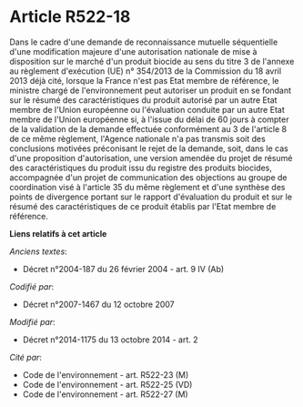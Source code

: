 # Article R522-18

Dans le cadre d'une demande de reconnaissance mutuelle séquentielle d'une modification majeure d'une autorisation nationale
de mise à disposition sur le marché d'un produit biocide au sens du titre 3 de l'annexe au règlement d'exécution (UE) n°
354/2013 de la Commission du 18 avril 2013 déjà cité, lorsque la France n'est pas Etat membre de référence, le ministre
chargé de l'environnement peut autoriser un produit en se fondant sur le résumé des caractéristiques du produit autorisé par
un autre Etat membre de l'Union européenne ou l'évaluation conduite par un autre Etat membre de l'Union européenne si, à
l'issue du délai de 60 jours à compter de la validation de la demande effectuée conformément au 3 de l'article 8 de ce même
règlement, l'Agence nationale n'a pas transmis soit des conclusions motivées préconisant le rejet de la demande, soit, dans
le cas d'une proposition d'autorisation, une version amendée du projet de résumé des caractéristiques du produit issu du
registre des produits biocides, accompagnée d'un projet de communication des objections au groupe de coordination visé à
l'article 35 du même règlement et d'une synthèse des points de divergence portant sur le rapport d'évaluation du produit et
sur le résumé des caractéristiques de ce produit établis par l'Etat membre de référence.

**Liens relatifs à cet article**

_Anciens textes_:

  - Décret n°2004-187 du 26 février 2004 - art. 9 IV (Ab)

_Codifié par_:

  - Décret n°2007-1467 du 12 octobre 2007

_Modifié par_:

  - Décret n°2014-1175 du 13 octobre 2014 - art. 2

_Cité par_:

  - Code de l'environnement - art. R522-23 (M)
  - Code de l'environnement - art. R522-25 (VD)
  - Code de l'environnement - art. R522-27 (M)
